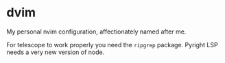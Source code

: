 # dvim
My personal nvim configuration, affectionately named after me.

For telescope to work properly you need the `ripgrep` package. Pyright LSP needs a very new version of node.
